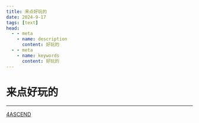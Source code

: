 ```yaml
---
title: 来点好玩的
date: 2024-9-17
tags: [text]
head:
  - - meta
    - name: description
      content: 好玩的
  - - meta
    - name: keywords
      content: 好玩的
---
```


# 来点好玩的

---
[4ASCEND](https://unityroom.com/games/4ascend)

